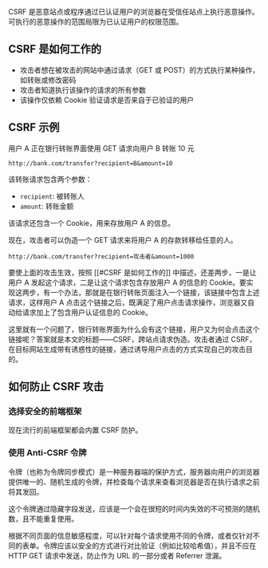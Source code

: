 CSRF 是恶意站点或程序通过已认证用户的浏览器在受信任站点上执行恶意操作。可执行的恶意操作的范围局限为已认证用户的权限范围。

## CSRF 是如何工作的

- 攻击者想在被攻击的网站中通过请求（GET 或 POST）的方式执行某种操作，如转账或修改密码
- 攻击者知道执行该操作的请求的所有参数
- 该操作仅依赖 Cookie 验证请求是否来自于已验证的用户

## CSRF 示例

用户 A 正在银行转账界面使用 GET 请求向用户 B 转账 10 元

```
http://bank.com/transfer?recipient=B&amount=10
```

该转账请求包含两个参数：

- `recipient`: 被转账人
- `amount`: 转账金额

该请求还包含一个 Cookie，用来存放用户 A 的信息。

现在，攻击者可以伪造一个 GET 请求来将用户 A 的存款转移给任意的人。

```
http://bank.com/transfer?recipient=攻击者&amount=1000
```

要使上面的攻击生效，按照 [[#CSRF 是如何工作的]] 中描述，还差两步，一是让用户 A 发起这个请求，二是让这个请求包含存放用户 A 的信息的 Cookie。要实现这两步，有一个办法，那就是在银行转账页面注入一个链接，该链接中包含上述请求，这样用户 A 点击这个链接之后，既满足了用户点击请求操作，浏览器又自动给请求加上了包含用户认证信息的 Cookie。

这里就有一个问题了，银行转账界面为什么会有这个链接，用户又为何会点击这个链接呢？答案就是本文的标题——CSRF，跨站点请求伪造。攻击者通过 CSRF，在目标网站生成带有诱惑性的链接，通过诱导用户点击的方式实现自己的攻击目的。

## 如何防止 CSRF 攻击

### 选择安全的前端框架

现在流行的前端框架都会内置 CSRF 防护。

### 使用 Anti-CSRF 令牌

令牌（也称为令牌同步模式）是一种服务器端的保护方式，服务器向用户的浏览器提供唯一的、随机生成的令牌，并检查每个请求来查看浏览器是否在执行请求之前将其发回。

这个令牌通过隐藏字段发送，应该是一个会在很短的时间内失效的不可预测的随机数，且不能重复使用。

根据不同页面的信息敏感程度，可以针对每个请求使用不同的令牌，或者仅针对不同的表单。令牌应该以安全的方式进行对比验证（例如比较哈希值），并且不应在 HTTP GET 请求中发送，防止作为 URL 的一部分或者 Referrer 泄漏。
